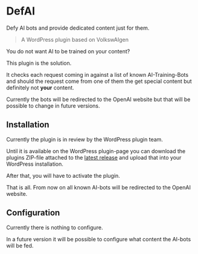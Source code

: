 # DefAI

Defy AI bots and provide dedicated content just for them.

> A WordPress plugin based on VolkswAIgen

You do not want AI to be trained on your content?

This plugin is the solution.

It checks each request coming in against a list of known AI-Training-Bots and
should the request come from one of them the get special content
but definitely not **your** content.

Currently the bots will be redirected to the OpenAI website
but that will be possible to change in future versions.

## Installation

Currently the plugin is in review by the WordPress plugin team.

Until it is available on the WordPress plugin-page you can download
the plugins ZIP-file attached to the
[latest release](https://github.com/VolkswAIgen/defai/releases/) and upload
that into your WordPress installation.

After that, you will have to activate the plugin.

That is all. From now on all known AI-bots will be redirected to the
OpenAI website.

## Configuration

Currently there is nothing to configure.

In a future version it will be possible to configure what
content the AI-bots will be fed.

